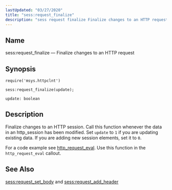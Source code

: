 ```yaml
---
lastUpdated: "03/27/2020"
title: "sess:request_finalize"
description: "sess request finalize Finalize changes to an HTTP request sess request finalize update Finalize changes to an HTTP session Call this function whenever the data in an http session has been modified Set update to 1 if you are updating existing data If you are adding new session elements set..."
---
```


<a name="lua.ref.sess_request_finalize"></a> 
## Name

sess:request_finalize — Finalize changes to an HTTP request

<a name="idp15261648"></a> 
## Synopsis

`require('msys.httpclnt')`

`sess:request_finalize(update);`

`update: boolean`<a name="idp15265360"></a> 
## Description

Finalize changes to an HTTP session. Call this function whenever the data in an http_session has been modified. Set `update` to `1` if you are updating existing data. If you are adding new session elements, set it to `0`.

For a code example see [http_request_eval](/momentum/3/3-push/push-http-request-eval). Use this function in the `http_request_eval` callout.

<a name="idp15271136"></a> 
## See Also

[sess:request_set_body](/momentum/4/lua/ref-sess-request-set-body) and [sess:request_add_header](/momentum/4/lua/ref-sess-request-add-header)